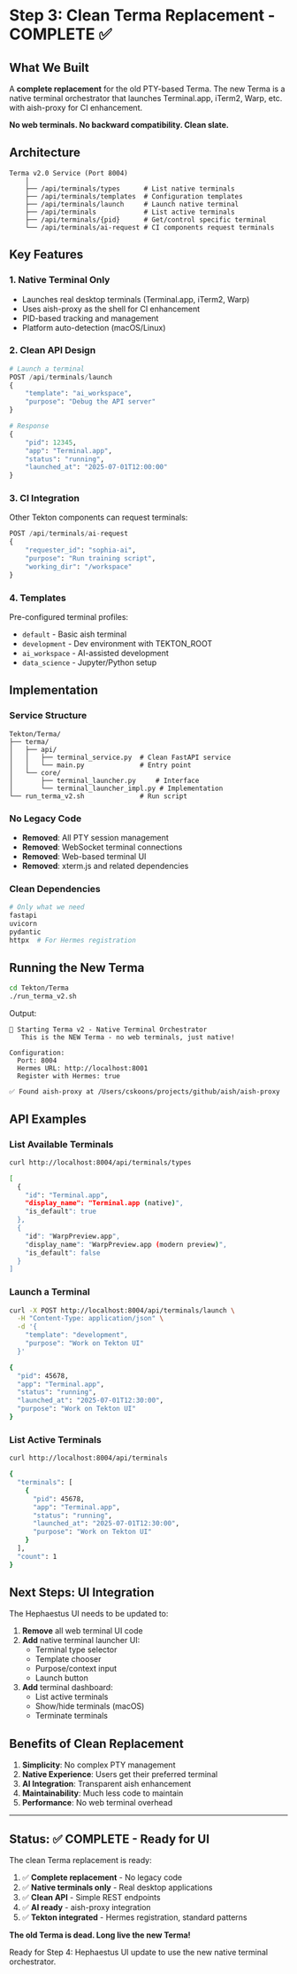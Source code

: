 # Step 3: Clean Terma Replacement - COMPLETE ✅

## What We Built

A **complete replacement** for the old PTY-based Terma. The new Terma is a native terminal orchestrator that launches Terminal.app, iTerm2, Warp, etc. with aish-proxy for CI enhancement. 

**No web terminals. No backward compatibility. Clean slate.**

## Architecture

```
Terma v2.0 Service (Port 8004)
    │
    ├── /api/terminals/types      # List native terminals
    ├── /api/terminals/templates  # Configuration templates
    ├── /api/terminals/launch     # Launch native terminal
    ├── /api/terminals            # List active terminals
    ├── /api/terminals/{pid}      # Get/control specific terminal
    └── /api/terminals/ai-request # CI components request terminals
```

## Key Features

### 1. Native Terminal Only
- Launches real desktop terminals (Terminal.app, iTerm2, Warp)
- Uses aish-proxy as the shell for CI enhancement
- PID-based tracking and management
- Platform auto-detection (macOS/Linux)

### 2. Clean API Design
```python
# Launch a terminal
POST /api/terminals/launch
{
    "template": "ai_workspace",
    "purpose": "Debug the API server"
}

# Response
{
    "pid": 12345,
    "app": "Terminal.app",
    "status": "running",
    "launched_at": "2025-07-01T12:00:00"
}
```

### 3. CI Integration
Other Tekton components can request terminals:
```python
POST /api/terminals/ai-request
{
    "requester_id": "sophia-ai",
    "purpose": "Run training script",
    "working_dir": "/workspace"
}
```

### 4. Templates
Pre-configured terminal profiles:
- `default` - Basic aish terminal
- `development` - Dev environment with TEKTON_ROOT
- `ai_workspace` - AI-assisted development
- `data_science` - Jupyter/Python setup

## Implementation

### Service Structure
```
Tekton/Terma/
├── terma/
│   ├── api/
│   │   ├── terminal_service.py  # Clean FastAPI service
│   │   └── main.py              # Entry point
│   └── core/
│       ├── terminal_launcher.py     # Interface
│       └── terminal_launcher_impl.py # Implementation
└── run_terma_v2.sh              # Run script
```

### No Legacy Code
- **Removed**: All PTY session management
- **Removed**: WebSocket terminal connections
- **Removed**: Web-based terminal UI
- **Removed**: xterm.js and related dependencies

### Clean Dependencies
```python
# Only what we need
fastapi
uvicorn
pydantic
httpx  # For Hermes registration
```

## Running the New Terma

```bash
cd Tekton/Terma
./run_terma_v2.sh
```

Output:
```
🚀 Starting Terma v2 - Native Terminal Orchestrator
   This is the NEW Terma - no web terminals, just native!

Configuration:
  Port: 8004
  Hermes URL: http://localhost:8001
  Register with Hermes: true

✅ Found aish-proxy at /Users/cskoons/projects/github/aish/aish-proxy
```

## API Examples

### List Available Terminals
```bash
curl http://localhost:8004/api/terminals/types

[
  {
    "id": "Terminal.app",
    "display_name": "Terminal.app (native)",
    "is_default": true
  },
  {
    "id": "WarpPreview.app",
    "display_name": "WarpPreview.app (modern preview)",
    "is_default": false
  }
]
```

### Launch a Terminal
```bash
curl -X POST http://localhost:8004/api/terminals/launch \
  -H "Content-Type: application/json" \
  -d '{
    "template": "development",
    "purpose": "Work on Tekton UI"
  }'

{
  "pid": 45678,
  "app": "Terminal.app",
  "status": "running",
  "launched_at": "2025-07-01T12:30:00",
  "purpose": "Work on Tekton UI"
}
```

### List Active Terminals
```bash
curl http://localhost:8004/api/terminals

{
  "terminals": [
    {
      "pid": 45678,
      "app": "Terminal.app",
      "status": "running",
      "launched_at": "2025-07-01T12:30:00",
      "purpose": "Work on Tekton UI"
    }
  ],
  "count": 1
}
```

## Next Steps: UI Integration

The Hephaestus UI needs to be updated to:

1. **Remove** all web terminal UI code
2. **Add** native terminal launcher UI:
   - Terminal type selector
   - Template chooser
   - Purpose/context input
   - Launch button
3. **Add** terminal dashboard:
   - List active terminals
   - Show/hide terminals (macOS)
   - Terminate terminals

## Benefits of Clean Replacement

1. **Simplicity**: No complex PTY management
2. **Native Experience**: Users get their preferred terminal
3. **AI Integration**: Transparent aish enhancement
4. **Maintainability**: Much less code to maintain
5. **Performance**: No web terminal overhead

---

## Status: ✅ COMPLETE - Ready for UI

The clean Terma replacement is ready:

1. ✅ **Complete replacement** - No legacy code
2. ✅ **Native terminals only** - Real desktop applications
3. ✅ **Clean API** - Simple REST endpoints
4. ✅ **AI ready** - aish-proxy integration
5. ✅ **Tekton integrated** - Hermes registration, standard patterns

**The old Terma is dead. Long live the new Terma!**

Ready for Step 4: Hephaestus UI update to use the new native terminal orchestrator.